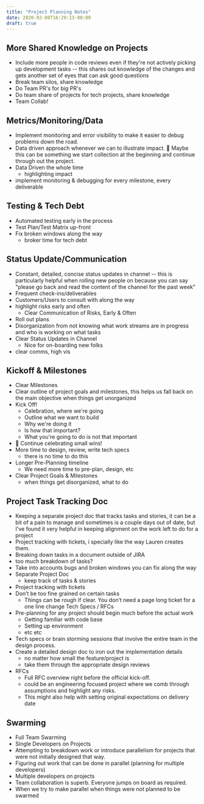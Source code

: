 ```yaml
---
title: "Project Planning Notes"
date: 2020-02-08T16:29:13-08:00
draft: true
---
```


## More Shared Knowledge on Projects
- Include more people in code reviews even if they're not actively picking up development tasks -- this shares out knowledge of the changes and gets another set of eyes that can ask good questions
- Break team silos, share knowledge
- Do Team PR's for big PR's
- Do team share of projects for tech projects, share knowledge
- Team Collab!

## Metrics/Monitoring/Data
- Implement monitoring and error visibility to make it easier to debug problems down the road.
- Data driven approach whenever we can to illustrate impact. 🤔 Maybe this can be something we start collection at the beginning and continue through out the project.
- Data Driven the whole time
    - highlighting impact
- implement monitoring & debugging for every milestone, every deliverable

## Testing & Tech Debt
- Automated testing early in the process
- Test Plan/Test Matrix up-front
- Fix broken windows along the way
    - broker time for tech debt

## Status Update/Communication
- Constant, detailed, concise status updates in channel -- this is particularly helpful when rolling new people on because you can say "please go back and read the content of the channel for the past week"
- Frequent check-ins/deliverables
- Customers/Users to consult with along the way
- highlight risks early and often
    - Clear Communication of Risks, Early & Often
- Roll out plans
- Disorganization from not knowing what work streams are in progress and who is working on what tasks
- Clear Status Updates in Channel
    - Nice for on-boarding new folks
- clear comms, high vis

## Kickoff & Milestones
- Clear Milestones
- Clear outline of project goals and milestones, this helps us fall back on the main objective when things get unorganized
- Kick Off!
    - Celebration, where we're going
    - Outline what we want to build
    - Why we're doing it
    - Is how that important?
    - What you're going to do is not that important
- 🎉 Continue celebrating small wins!
- More time to design, review, write tech specs
    - there is no time to do this
- Longer Pre-Planning timeline
    - We need more time to pre-plan, design, etc
- Clear Project Goals & Milestones
    - when things get disorganized, what to do

## Project Task Tracking Doc
- Keeping a separate project doc that tracks tasks and stories, it can be a bit of a pain to manage and sometimes is a couple days out of date, but I've found it very helpful in keeping alignment on the work left to do for a project
- Project tracking with tickets, i specially like the way Lauren creates them.
- Breaking down tasks in a document outside of JIRA
- too much breakdown of tasks?
- Take into accounts bugs and broken windows you can fix along the way
- Separate Project Doc
    - keep track of tasks & stories
- Project tracking with tickets
- Don’t be too fine grained on certain tasks
    - Things can be rough if clear. You don’t need a page long ticket for a one line change
 Tech Specs / RFCs
- Pre-planning for any project should begin much before the actual work
    - Getting familiar with code base
    - Setting up environment
    - etc etc
- Tech specs or brain storming sessions that involve the entire team in the design process.
- Create a detailed design doc to iron out the implementation details
    - no matter how small the feature/project is
    - take them through the appropriate design reviews
- RFCs
    - Full RFC overview right before the official kick-off.
    - could be an engineering focused project where we comb through assumptions and highlight any risks.
    - This might also help with setting original expectations on delivery date

## Swarming
- Full Team Swarming
- Single Developers on Projects
- Attempting to breakdown work or introduce parallelism for projects that were not initially designed that way.
- Figuring out work that can be done in parallel (planning for multiple developers)
- Multiple developers on projects
- Team collaboration is superb. Everyone jumps on board as required.
- When we try to make parallel when things were not planned to be swarmed

